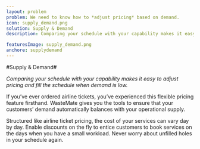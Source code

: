 ```yaml
---
layout: problem
problem: We need to know how to *adjust pricing* based on demand.
icon: supply_demand.png
solution: Supply & Demand
description: Comparing your schedule with your capability makes it easy to adjust pricing and fill the schedule when demand is low.

featuresImage: supply_demand.png
anchore: supplydemand
---
```

#Supply & Demand#

*Comparing your schedule with your capability makes it easy to adjust pricing and fill the schedule when demand is low.*

If you’ve ever ordered airline tickets, you’ve experienced this flexible pricing feature firsthand. WasteMate gives you the tools to ensure that your customers’ demand automatically balances with your operational supply.

Structured like airline ticket pricing, the cost of your services can vary day by day. Enable discounts on the fly to entice customers to book services on the days when you have a small workload. Never worry about unfilled holes in your schedule again.